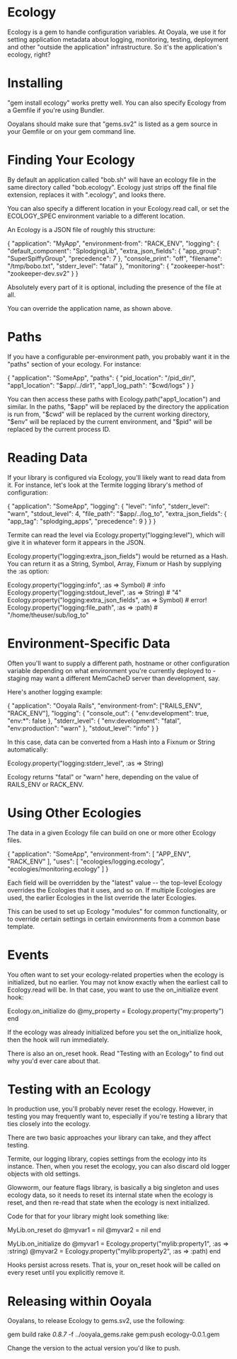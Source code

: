 Ecology
=======

Ecology is a gem to handle configuration variables.  At Ooyala, we use
it for setting application metadata about logging, monitoring,
testing, deployment and other "outside the application"
infrastructure.  So it's the application's ecology, right?

Installing
==========

"gem install ecology" works pretty well.  You can also specify Ecology
from a Gemfile if you're using Bundler.

Ooyalans should make sure that "gems.sv2" is listed as a gem source in
your Gemfile or on your gem command line.

Finding Your Ecology
====================

By default an application called "bob.sh" will have an ecology file in
the same directory called "bob.ecology".  Ecology just strips off the
final file extension, replaces it with ".ecology", and looks there.

You can also specify a different location in your Ecology.read call,
or set the ECOLOGY_SPEC environment variable to a different location.

An Ecology is a JSON file of roughly this structure:

{
  "application": "MyApp",
  "environment-from": "RACK_ENV",
  "logging": {
    "default_component": "SplodgingLib",
    "extra_json_fields": {
      "app_group": "SuperSpiffyGroup",
      "precedence": 7
    },
    "console_print": "off",
    "filename": "/tmp/bobo.txt",
    "stderr_level": "fatal"
  },
  "monitoring": {
    "zookeeper-host": "zookeeper-dev.sv2"
  }
}

Absolutely every part of it is optional, including the presence of the file at all.

You can override the application name, as shown above.

Paths
=====

If you have a configurable per-environment path, you probably want it in the "paths"
section of your ecology.  For instance:

{
  "application": "SomeApp",
  "paths": {
    "pid_location": "/pid_dir/",
    "app1_location": "$app/../dir1",
    "app1_log_path": "$cwd/logs"
  }
}

You can then access these paths with Ecology.path("app1_location") and
similar.  In the paths, "$app" will be replaced by the directory the
application is run from, "$cwd" will be replaced by the current
working directory, "$env" will be replaced by the current environment,
and "$pid" will be replaced by the current process ID.

Reading Data
============

If your library is configured via Ecology, you'll likely want to read data
from it.  For instance, let's look at the Termite logging library's method
of configuration:

{
  "application": "SomeApp",
  "logging": {
    "level": "info",
    "stderr_level": "warn",
    "stdout_level": 4,
    "file_path": "$app/../log_to",
    "extra_json_fields": {
      "app_tag": "splodging_apps",
      "precedence": 9
    }
  }
}

Termite can read the level via Ecology.property("logging:level"), which will
give it in whatever form it appears in the JSON.

Ecology.property("logging:extra_json_fields") would be returned as a Hash.
You can return it as a String, Symbol, Array, Fixnum or Hash by supplying
the :as option:

  Ecology.property("logging:info", :as => Symbol)  # :info
  Ecology.property("logging:stdout_level", :as => String) # "4"
  Ecology.property("logging:extra_json_fields", :as => Symbol) # error!
  Ecology.property("logging:file_path", :as => :path) # "/home/theuser/sub/log_to"

Environment-Specific Data
=========================

Often you'll want to supply a different path, hostname or other
configuration variable depending on what environment you're
currently deployed to - staging may want a different MemCacheD
server than development, say.

Here's another logging example:

{
  "application": "Ooyala Rails",
  "environment-from": ["RAILS_ENV", "RACK_ENV"],
  "logging": {
    "console_out": {
      "env:development": true,
      "env:*": false
    },
    "stderr_level": {
      "env:development": "fatal",
      "env:production": "warn"
    },
    "stdout_level": "info"
  }
}

In this case, data can be converted from a Hash into a Fixnum
or String automatically:

  Ecology.property("logging:stderr_level", :as => String)

Ecology returns "fatal" or "warn" here, depending on the value
of RAILS_ENV or RACK_ENV.

Using Other Ecologies
=====================

The data in a given Ecology file can build on one or more
other Ecology files.

{
  "application": "SomeApp",
  "environment-from": [ "APP_ENV", "RACK_ENV" ],
  "uses": [ "ecologies/logging.ecology", "ecologies/monitoring.ecology" ]
}

Each field will be overridden by the "latest" value -- the top-level
Ecology overrides the Ecologies that it uses, and so on.  If multiple
Ecologies are used, the earlier Ecologies in the list override the
later Ecologies.

This can be used to set up Ecology "modules" for common functionality,
or to override certain settings in certain environments from a common
base template.

Events
======

You often want to set your ecology-related properties when the ecology
is initialized, but no earlier.  You may not know exactly when the
earliest call to Ecology.read will be.  In that case, you want to use
the on_initialize event hook:

Ecology.on_initialize do
  @my_property = Ecology.property("my:property")
end

If the ecology was already initialized before you set the
on_initialize hook, then the hook will run immediately.

There is also an on_reset hook.  Read "Testing with an Ecology" to
find out why you'd ever care about that.

Testing with an Ecology
=======================

In production use, you'll probably never reset the ecology.  However,
in testing you may frequently want to, especially if you're testing a
library that ties closely into the ecology.

There are two basic approaches your library can take, and they affect
testing.

Termite, our logging library, copies settings from the ecology into
its instance.  Then, when you reset the ecology, you can also discard
old logger objects with old settings.

Glowworm, our feature flags library, is basically a big singleton and
uses ecology data, so it needs to reset its internal state when the
ecology is reset, and then re-read that state when the ecology is next
initialized.

Code for that for your library might look something like:

MyLib.on_reset do
  @myvar1 = nil
  @myvar2 = nil
end

MyLib.on_initialize do
  @myvar1 = Ecology.property("mylib:property1", :as => :string)
  @myvar2 = Ecology.property("mylib:property2", :as => :path)
end

Hooks persist across resets.  That is, your on_reset hook will be
called on every reset until you explicitly remove it.

Releasing within Ooyala
=======================

Ooyalans, to release Ecology to gems.sv2, use the following:

  gem build
  rake _0.8.7_ -f ../ooyala_gems.rake gem:push ecology-0.0.1.gem

Change the version to the actual version you'd like to push.
